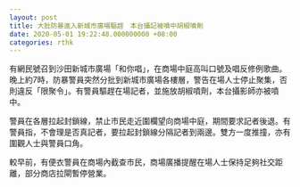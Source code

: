 ```yaml
---
layout: post
title: 大批防暴進入新城市廣場驅趕　本台攝記被噴中胡椒噴劑
date: 2020-05-01 19:22:48.000000000 +08:00
categories: rthk
---
```


有網民號召到沙田新城市廣場「和你唱」，在商場中庭高叫口號及唱反修例歌曲。晚上約7時，防暴警員突然分批到新城市廣場各樓層，警告在場人士停止聚集，否則違反「限聚令」。有警員驅趕在場記者，並施放胡椒噴劑，本台攝影師亦被噴中。

警員在各層拉起封鎖線，禁止市民走近圍欄望向商場中庭，期間要求記者後退。有警員指，不會理是否真記者，要拉起封鎖線分隔記者到兩邊。雙方一度推撞，亦有圍觀人士與警員口角。

較早前，有便衣警員在商場內截查市民，商場廣播提醒在場人士保持足夠社交距離，部分商店拉閘暫停營業。
